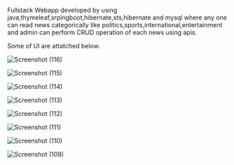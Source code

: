 Fullstack Webapp developed by using java,thymeleaf,srpingboot,hibernate,sts,hibernate and mysql where any one can read news categorically like politics,sports,international,entertainment and admin can perform CRUD operation of each news using apis.

Some of UI are attatched below.

![Screenshot (116)](https://github.com/shubhampandey7/OnlineNews/assets/126947148/8bd86055-316d-498d-973b-0ec8794d3bca)

![Screenshot (115)](https://github.com/shubhampandey7/OnlineNews/assets/126947148/3af4a7fc-004f-4bad-94c6-b286e725b3c0)

![Screenshot (114)](https://github.com/shubhampandey7/OnlineNews/assets/126947148/25141ad2-05e7-4349-b643-f8c574d1ccc9)

![Screenshot (113)](https://github.com/shubhampandey7/OnlineNews/assets/126947148/27e518f8-5a3c-4b71-9380-fbb2a068e5a8)

![Screenshot (112)](https://github.com/shubhampandey7/OnlineNews/assets/126947148/81d9acea-0295-446b-a4fa-4a71126020f1)

![Screenshot (111)](https://github.com/shubhampandey7/OnlineNews/assets/126947148/5a71bdf2-c001-4b17-9fce-e506ec559072)

![Screenshot (110)](https://github.com/shubhampandey7/OnlineNews/assets/126947148/2b700276-af9f-4556-8b6b-3b338767bc46)

![Screenshot (109)](https://github.com/shubhampandey7/OnlineNews/assets/126947148/8d2cc685-e6b4-4342-87b7-640da1f51283)
